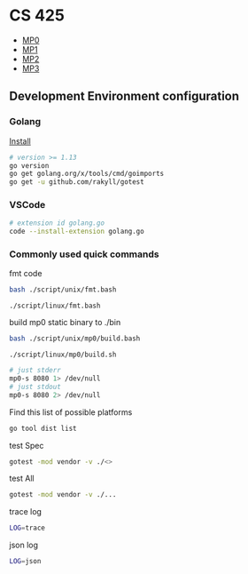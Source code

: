 # CS 425

- [MP0](./docs/mp0/README.md)
- [MP1](./docs/mp1/README.md)
- [MP2](./docs/mp2/README.md)
- [MP3](./docs/mp3/README.md)

## Development Environment configuration

### Golang

[Install](https://golang.org/doc/install)

```bash
# version >= 1.13
go version
go get golang.org/x/tools/cmd/goimports
go get -u github.com/rakyll/gotest
```

### VSCode

```bash
# extension id golang.go
code --install-extension golang.go
```

### Commonly used quick commands

fmt code

```bash
bash ./script/unix/fmt.bash
```

```linux
./script/linux/fmt.bash
```

build mp0 static binary to ./bin

```bash
bash ./script/unix/mp0/build.bash
```

```linux
./script/linux/mp0/build.sh
```

```bash
# just stderr
mp0-s 8080 1> /dev/null
# just stdout
mp0-s 8080 2> /dev/null
```

Find this list of possible platforms

```bash
go tool dist list
```

test Spec

```bash
gotest -mod vendor -v ./<>
```

test All

```bash
gotest -mod vendor -v ./...
```

trace log

```bash
LOG=trace
```

json log

```bash
LOG=json
```
